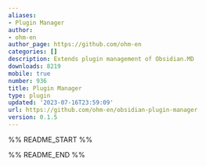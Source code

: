 ```yaml
---
aliases:
- Plugin Manager
author:
- ohm-en
author_page: https://github.com/ohm-en
categories: []
description: Extends plugin management of Obsidian.MD
downloads: 8219
mobile: true
number: 936
title: Plugin Manager
type: plugin
updated: '2023-07-16T23:59:09'
url: https://github.com/ohm-en/obsidian-plugin-manager
version: 0.1.5
---
```


%% README_START %%



%% README_END %%